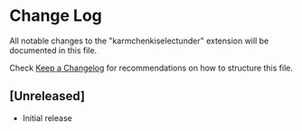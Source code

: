 # Change Log

All notable changes to the "karmchenkiselectunder" extension will be documented in this file.

Check [Keep a Changelog](http://keepachangelog.com/) for recommendations on how to structure this file.

## [Unreleased]

- Initial release